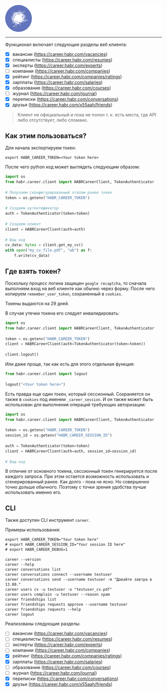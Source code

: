 ![](logos/logo.svg)

---

Функционал включает следующие разделы веб клиента:
- [x] вакансии (https://career.habr.com/vacancies)
- [x] специалисты (https://career.habr.com/resumes)
- [x] эксперты (https://career.habr.com/experts)
- [ ] компании (https://career.habr.com/companies)
- [x] рейтинг (https://career.habr.com/companies/ratings)
- [x] зарплаты (https://career.habr.com/salaries)
- [x] образование (https://career.habr.com/courses)
- [ ] журнал (https://career.habr.com/journal)
- [x] переписки (https://career.habr.com/conversations)
- [x] друзья (https://career.habr.com/x55aah/friends)

> Клиент не официальный и пока не полон т. к. есть места, где API либо отсутствует, либо сломано.

## Как этим пользоваться?

Для начала экспортируем токен:
```shell
export HABR_CAREER_TOKEN=<Your token here>
```
После чего python код может выглядеть следующим образом:
```python
import os
from habr.career.client import HABRCareerClient, TokenAuthenticator

# Получаем сконфигурированный этапом ранее токен
token = os.getenv("HABR_CAREER_TOKEN")

# Создаем аутентификатор
auth = TokenAuthenticator(token=token)

# Создаем клиент
client = HABRCareerClient(auth=auth)

# Ваш код
cv_data: bytes = client.get_my_cv()
with open("my_cv_file.pdf", "wb") as f:
    f.write(cv_data)
```

## Где взять токен?

Поскольку процесс логина защищен `google recaptcha`, то сначала выполняем вход
на веб клиенте как обычно через форму. После чего копируем `remember_user_token`, сохраненный в `cookies`.

Токены выдаются на 29 дней.

В случае утечки токена его следует инвалидировать:
```python
import os
from habr.career.client import HABRCareerClient, TokenAuthenticator

token = os.getenv("HABR_CAREER_TOKEN")
client = HABRCareerClient(auth=TokenAuthenticator(token=token))

client.logout()
```
Или даже проще, так как есть для этого отдельная функция:
```python
from habr.career.client import logout

logout("<Your token here>")
```

Есть правда еще один токен, который сессионный.
Сохраняется он также в `cookies` под именем `_career_session`.
И он также может быть использован для выполнения операций требующих авторизации:

```python
import os
from habr.career.client import HABRCareerClient, TokenAuthenticator

token = os.getenv("HABR_CAREER_TOKEN")
session_id = os.getenv("HABR_CAREER_SESSION_ID")

auth = TokenAuthenticator(token=token)
client = HABRCareerClient(auth=auth, session_id=session_id)

# Ваш код
```

В отличие от основного токена, сессионный токен генерируется после каждого запроса.
При этом остается возможность использовать и сгенерированный ранее. Как долго - пока не ясно.
Но совершенно точно дольше обычного. Поэтому с точки зрения удобства лучше использовать
именно его.

## CLI

Также доступен CLI инструмент `career`.

Примеры использования:
```shell
export HABR_CAREER_TOKEN="Your token here"
# export HABR_CAREER_SESSION_ID="Your session ID here"
# export HABR_CAREER_DEBUG=1

career --version
career --help
career conversations list
career conversations connect --username testuser
career conversations send --username testuser -m "Давайте завтра в 13.00."
career users cv -u testuser -o "testuser_cv.pdf"
career users complain -u testuser --reason spam
career friendships list
career friendships requests approve --username testuser
career friendships requests --help
career logout
```

Реализованы следующие разделы:
- [ ] вакансии (https://career.habr.com/vacancies)
- [ ] специалисты (https://career.habr.com/resumes)
- [ ] эксперты (https://career.habr.com/experts)
- [ ] компании (https://career.habr.com/companies)
- [x] рейтинг (https://career.habr.com/companies/ratings)
- [x] зарплаты (https://career.habr.com/salaries)
- [ ] образование (https://career.habr.com/courses)
- [ ] журнал (https://career.habr.com/journal)
- [x] переписки (https://career.habr.com/conversations)
- [x] друзья (https://career.habr.com/x55aah/friends)
